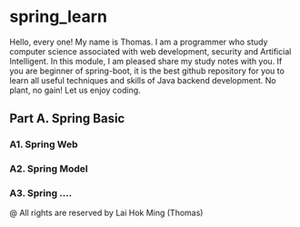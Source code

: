 # spring_learn
Hello, every one! My name is Thomas. I am a programmer who study computer science associated with web development, security and Artificial Intelligent. In this module, I am pleased share my study notes with you. If you are beginner of spring-boot, it is the best github repository for you to learn all useful techniques and skills of Java backend development. No plant, no gain! Let us enjoy coding.
## Part A. Spring Basic
### A1. Spring Web
### A2. Spring Model
### A3. Spring ....

@ All rights are reserved by Lai Hok Ming (Thomas)
